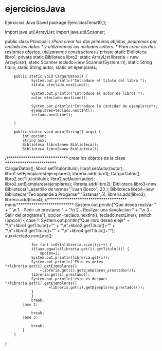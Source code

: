 # ejerciciosJava
Ejercicios Java David
package EjerciciosTema10_1;

import java.util.ArrayList;
import java.util.Scanner;

public class Principal {
	/*Para crear los dos primeros objetos, pediremos por teclado los datos
	 *  y utilizaremos los métodos setters.
	 *  Para crear los dos restantes objetos, utilizaremos constructores.*/
	private static Biblioteca libro1;
	private static Biblioteca libro2;
	static ArrayList <Biblioteca> libreria = new ArrayList<Biblioteca>(); 
			static Scanner teclado=new Scanner(System.in);
			static String titulo;
			static String autor;
			static int ejemplares;
			
		public static void CargarDatos() {
				System.out.println("Introduce el titulo del libro ");
				titulo =teclado.nextLine();
				
				System.out.println("Introduce el autor de libros ");
				autor =teclado.nextLine();
				
				System.out.println("Introduce la cantidad de ejemplares");
				ejemplares=teclado.nextInt();
				teclado.nextLine();
				
		}
			
		public static void main(String[] args) {
			int opcion;
			String aux;
			Biblioteca libro1=new Biblioteca();
			Biblioteca libro2=new Biblioteca();
//**************************** crear los objetos de la clase ************************		
			CargarDatos();
				libro1.setTitulo(titulo);
				libro1.setAutor(autor);
				libro1.setEjemplares(ejemplares);
				libreria.add(libro1);
			CargarDatos();
				libro2.setTitulo(titulo);
				libro2.setAutor(autor);
				libro2.setEjemplares(ejemplares);
				libreria.add(libro2);
			Biblioteca libro3=new Biblioteca("Lazarrillo de tormes","Juan Bosco", 20 );
			Biblioteca libro4=new Biblioteca("Teo aprende a Progamar","Satanas",5);
			libreria.add(libro3);
			libreria.add(libro4);
			//************************************* menu***************************
			System.out.println("Que desea realizar "
					+ " \n 1.- Pedir un prestamo "
					+ "\n  2.- Realizar una devolucion "
					+ "\n  3.- Salir del programa");
				opcion=teclado.nextInt();
				teclado.nextLine();
			switch (opcion) {
			case 1:
				System.out.println("Que libro desea elejir"
						+ "\n"+libro1.getTitulo()+""
						+ "\n"+libro2.getTitulo()+""
						+ "\n"+libro3.getTitulo()+""
						+ "\n"+libro4.getTitulo()+"");
				aux=teclado.nextLine();

				for (int i=0;i<libreria.size();i++) {
				if(aux.equals(libreria.get(i).getTitulo())) {
					opcion=i;
				System.out.println(libreria.get(i));
				System.out.println("ESto es antes  "+libreria.get(i).getEjemplares()
					+libreria.get(i).getEjemplares_prestados());
				libreria.get(i).prestamo();	
				System.out.println("esto es despues   "+libreria.get(i).getEjemplares()
						+libreria.get(i).getEjemplares_prestados());
				}
				}
				break;
			case 2:
				
				break;
			case 3:
				
				break;
			}
		}
	
}


